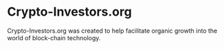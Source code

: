 # Crypto-Investors.org
Crypto-Investors.org was created to help facilitate organic growth into the world of block-chain technology.
